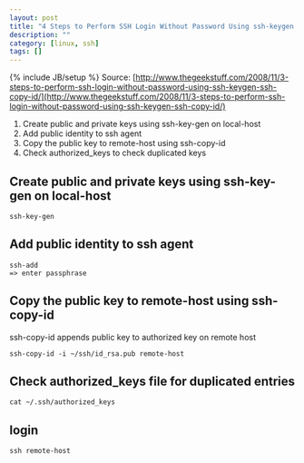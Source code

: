 ```yaml
---
layout: post
title: "4 Steps to Perform SSH Login Without Password Using ssh-keygen & ssh-copy-id"
description: ""
category: [linux, ssh]
tags: []
---
```

{% include JB/setup %}
Source: [http://www.thegeekstuff.com/2008/11/3-steps-to-perform-ssh-login-without-password-using-ssh-keygen-ssh-copy-id/](http://www.thegeekstuff.com/2008/11/3-steps-to-perform-ssh-login-without-password-using-ssh-keygen-ssh-copy-id/)

1. Create public and private keys using ssh-key-gen on local-host
2. Add public identity to ssh agent
2. Copy the public key to remote-host using ssh-copy-id
3. Check authorized_keys to check duplicated keys


## Create public and private keys using ssh-key-gen on local-host

    ssh-key-gen

## Add public identity to ssh agent

    ssh-add
    => enter passphrase

## Copy the public key to remote-host using ssh-copy-id

ssh-copy-id appends public key to authorized key on remote host

    ssh-copy-id -i ~/ssh/id_rsa.pub remote-host

## Check authorized_keys file for duplicated entries

    cat ~/.ssh/authorized_keys

## login

    ssh remote-host